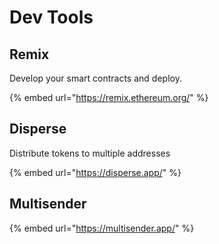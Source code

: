 # Dev Tools

## Remix 

Develop your smart contracts and deploy.

{% embed url="https://remix.ethereum.org/" %}

## Disperse

Distribute tokens to multiple addresses

{% embed url="https://disperse.app/" %}

## Multisender

{% embed url="https://multisender.app/" %}







